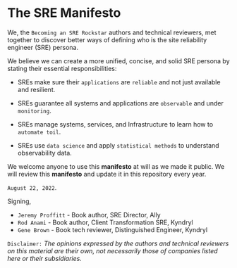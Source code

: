 # The SRE Manifesto

We, the `Becoming an SRE Rockstar` authors and technical reviewers, met together to discover better ways of defining who is the site reliability engineer (SRE) persona.

We believe we can create a more unified, concise, and solid SRE persona by stating their essential responsibilities:

* SREs make sure their `applications` are `reliable` and not just available and resilient.

* SREs guarantee all systems and applications are `observable` and under `monitoring`.

* SREs manage systems, services, and Infrastructure to learn how to `automate toil`.

* SREs use `data science` and apply `statistical methods` to understand observability data.

We welcome anyone to use this **manifesto** at will as we made it public. We will review this **manifesto** and update it in this repository every year.

`August 22, 2022`.

Signing,

* `Jeremy Proffitt` - Book author, SRE Director, Ally
* `Rod Anami` - Book author, Client Transformation SRE, Kyndryl
* `Gene Brown` - Book tech reviewer, Distinguished Engineer, Kyndryl

`Disclaimer:` _The opinions expressed by the authors and technical reviewers on this material are their own, not necessarily those of companies listed here or their subsidiaries._

